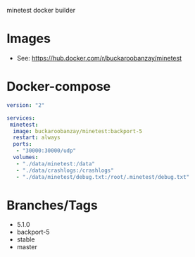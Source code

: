 
minetest docker builder


# Images

* See: https://hub.docker.com/r/buckaroobanzay/minetest

# Docker-compose

```yml
version: "2"

services:
 minetest:
  image: buckaroobanzay/minetest:backport-5
  restart: always
  ports:
   - "30000:30000/udp"
  volumes:
   - "./data/minetest:/data"
   - "./data/crashlogs:/crashlogs"
   - "./data/minetest/debug.txt:/root/.minetest/debug.txt"
```

# Branches/Tags

* 5.1.0
* backport-5
* stable
* master
